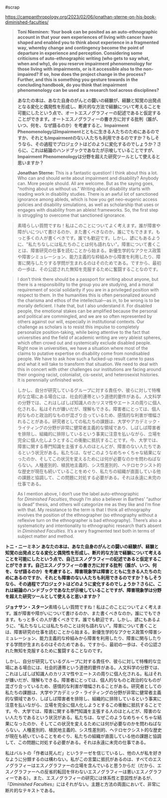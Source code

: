 #scrap

https://campanthropology.org/2023/02/06/jonathan-sterne-on-his-book-diminished-faculties/

> **Toni Nieminen:** **Your book can be posited as an auto-ethnographic account in that your own experiences of living with cancer have shaped and enabled you to think about experience in a fragmented way, whereby change and contingency become the point of departure in experience and perception. Considering some criticisms of auto-ethnographic writing (who gets to say what, when and why), do you reserve impairment phenomenology for those living with impairments, or is it accessible also to the non-impaired? If so, how does the project change in the process? Further, and this is something you gesture towards in the concluding handbook, do you think that impairment phenomenology can be used as a research tool across disciplines?**

> **あなたの本は、あなた自身のがんとの闘いの経験が、経験と知覚の出発点となる変化と偶発性を形成し、断片的な方法で経験について考えることを可能にしたという点で、オートエスノグラフィーの記述であると仮定することができます。オートエスノグラフィーの書き方に対する批判（誰が、いつ、何を、なぜ語るのか）を考慮すると、Impairment PhenomenologyはImpairmentとともに生きる人たちのためにあるのですか、それともImpairmentのない人たちも利用できるのですか？もしそうなら、その過程でプロジェクトはどのように変化するのでしょうか？さらに、これは結論のハンドブックであなたが示唆していることですが、Impairment Phenomenologyは分野を超えた研究ツールとして使えると思いますか？**

>  **Jonathan Sterne:** This is a fantastic question! I think about this a lot. Who can and should write about impairment and disability? Anybody can. More people should. All are welcome. But as the saying goes, “nothing about us without us.” Writing about disability starts with reading work in disability studies. There is an awful lot of sanctioned ignorance among ableds, which is how you get neo-eugenic access policies and disability simulations, as well as scholarship that uses or engages with disability from an ableist frameworks. So, the first step is struggling to overcome that sanctioned ignorance.

> 素晴らしい質問ですね！私はこのことについてよく考えます。誰が障害や障がいについて書けるのか、また書くべきなのか。誰にでもできます。もっと多くの人が書くべきです。誰でも歓迎です。しかし、諺にもあるように、"私たちなしには私たちのことは何も語れない"。障害について書くことは、障害研究の仕事を読むことから始まる。新優生学的なアクセス政策や障害シミュレーション、能力主義的な枠組みから障害を利用したり、障害に関与したりする学問が生まれるのはそのためである。ですから、最初の一歩は、その公認された無知を克服するために奮闘することなのです。 

>  I don’t think there should be a passport for writing about anyone, but there is a responsibility to the group you are studying, and a moral requirement of social solidarity if you are in a privileged position with respect to them. In the humanities this is often personalized around the charisma and ethos of the intellectual—as in, to be wrong is to be morally deficient. I hate that, but I also understand it. For disabled people, the emotional stakes can be amplified because the personal and political are commingled, and we are so often represented by others against our will, especially in institutional contexts. Our challenge as scholars is to resist this impulse to completely personalize position-taking, while being attentive to the fact that universities and the field of academic writing are very ableist spheres, which often crowd out and systemically exclude disabled people. Right now in universities, we have a situation where most of the claims to putative expertise on disability come from nondisabled people. We have to ask how such a fucked-up result came to pass and what it will take to transform that situation. We need to deal with this in concert with other challenges our institutions are facing around their ongoing racist, colonialist, cis-sexist, and heterosexist histories. It is perennially unfinished work.

> しかし、自分が研究しているグループに対する責任や、彼らに対して特権的な立場にある場合には、社会的連帯という道徳的要件がある。人文科学の分野では、これはしばしば知識人のカリスマ性やエートスの周りに個人化される。私はそれが嫌いだが、理解もできる。障害者にとっては、個人的なものと政治的なものが混ざり合っているため、感情的な利害が増幅されることがある。研究者としての私たちの課題は、大学やアカデミック・ライティングの分野が非常に健常者主義的な領域であり、しばしば障害者を排除し、組織的に排除しているという事実に注意を払いながら、立場を完全に個人化しようとするこの衝動に抵抗することです。今、大学では、障害に関する専門知識を主張する人のほとんどが、障害のない人たちであるという状況がある。私たちは、なぜこのようなめちゃくちゃな結果になったのか、そしてこの状況を変えるためには何が必要なのかを問わねばならない。人種差別的、植民地主義的、シス性差別的、ヘテロセクシスト的な歴史が現在も続いていることをめぐり、私たちの組織が直面している他の課題と協調して、この問題に対処する必要がある。それは永遠に未完の仕事である。

>  As I mention above, I don’t use the label auto-ethnographic for _Diminished Faculties_, though I’m also a believer in Barthes’ “author is dead” thesis, and others will categorize me as they like and I’m fine with that. My resistance to the term is that I think all ethnography involves the position of the ethnographer (so ethnography without a reflexive turn on the ethnographer is bad ethnography). There’s also a systematicity and intentionality to ethnographic research that’s absent in _Diminished Faculties_. It’s a very fragmented text both in terms of subject matter and method.


**トニ・ニーミネン** **あなたの本は、あなた自身のがんとの闘いの経験が、経験と知覚の出発点となる変化と偶発性を形成し、断片的な方法で経験について考えることを可能にしたという点で、自己エスノグラフィーの記述であると仮定することができます。自己エスノグラフィーの書き方に対する批判（誰が、いつ、何を、なぜ語るのか）を考慮すると、障害現象学は障害とともに生きる人たちのためにあるのですか、それとも障害のない人たちも利用できるのですか？もしそうなら、その過程でプロジェクトはどのように変化するのでしょうか？さらに、これは結論のハンドブックであなたが示唆していることですが、障害現象学は分野を超えた研究ツールとして使えると思いますか？**

**ジョナサン・スターン**素晴らしい質問ですね！私はこのことについてよく考えます。誰が障害や障がいについて書けるのか、また書くべきなのか。誰にでもできます。もっと多くの人が書くべきです。誰でも歓迎です。しかし、諺にもあるように、"私たちなしには私たちのことは何も語れない"。障害について書くことは、障害研究の仕事を読むことから始まる。新優生学的なアクセス政策や障害シミュレーション、能力主義的な枠組みから障害を利用したり、障害に関与したりする学問が生まれるのはそのためである。ですから、最初の一歩は、その公認された無知を克服するために奮闘することなのです。

しかし、自分が研究しているグループに対する責任や、彼らに対して特権的な立場にある場合には、社会的連帯という道徳的要件がある。人文科学の分野では、これはしばしば知識人のカリスマ性やエートスの周りに個人化される。私はそれが嫌いだが、理解もできる。障害者にとっては、個人的なものと政治的なものが混ざり合っているため、感情的な利害が増幅されることがある。研究者としての私たちの課題は、大学やアカデミック・ライティングの分野が非常に健常者主義的な領域であり、しばしば障害者を排除し、組織的に排除しているという事実に注意を払いながら、立場を完全に個人化しようとするこの衝動に抵抗することです。今、大学では、障害に関する専門知識を主張する人のほとんどが、障害のない人たちであるという状況がある。私たちは、なぜこのようなめちゃくちゃな結果になったのか、そしてこの状況を変えるためには何が必要なのかを問わねばならない。人種差別的、植民地主義的、シス性差別的、ヘテロセクシスト的な歴史が現在も続いていることをめぐり、私たちの組織が直面している他の課題と協調して、この問題に対処する必要がある。それは永遠に未完の仕事である。

私はバルトの「作者は死んだ」というテーゼを信じているし、他の人が私を好きなように分類するのは構わない。私がこの言葉に抵抗があるのは、すべてのエスノグラフィーはエスノグラファーの立場を含んでいると思うからだ（だから、エスノグラファーへの反省的転回を伴わないエスノグラフィーは悪いエスノグラフィーである）。また、エスノグラフィーの研究には体系性と意図性があるが、『_Diminished Faculties_』にはそれがない。主題と方法の両面において、非常に断片的なテキストである。